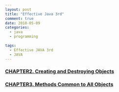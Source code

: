 ```yaml
---
layout: post
title: "Effective Java 3rd"
comment: true
date: 2018-05-09
categories:
  - java
  - programming
    
tags:
  - Effective JAVA 3rd
  - JAVA
---
```


### [CHAPTER2. Creating and Destroying Objects](/programming-page/2018/05/10/java-effective-3rd-ch2.html)

### [CHAPTER3. Methods Common to All Objects](/programming-page/2018/05/10/java-effective-3rd-ch2.html)